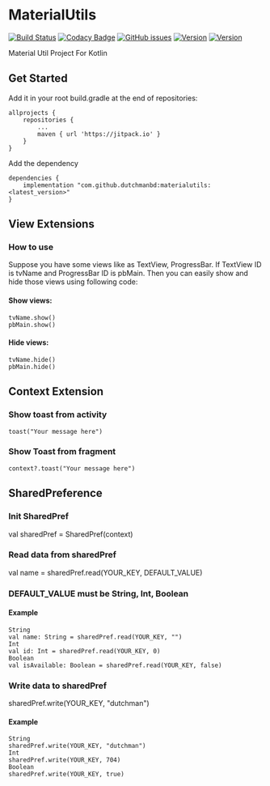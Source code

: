 # MaterialUtils
[![Build Status](https://travis-ci.org/dutchmanbd/materialutils.svg?branch=master)](https://travis-ci.org/dutchmanbd/materialutils)
[![Codacy Badge](https://api.codacy.com/project/badge/Grade/c8b09abd111b43878ac55929b28485cd)](https://www.codacy.com/manual/dutchmanbd/materialutils?utm_source=github.com&amp;utm_medium=referral&amp;utm_content=dutchmanbd/materialutils&amp;utm_campaign=Badge_Grade)
[![GitHub issues](https://img.shields.io/github/issues/dutchmanbd/materialutils)](https://github.com/dutchmanbd/materialutils/issues)
[![Version](https://jitpack.io/v/dutchmanbd/materialutils.svg?label=lastest)](https://jitpack.io/#dutchmanbd/materialutils)
[![Version](https://img.shields.io/github/v/release/dutchmanbd/materialutils)](https://img.shields.io/github/v/release/dutchmanbd/materialutils)


Material Util Project For Kotlin

## Get Started
Add it in your root build.gradle at the end of repositories:

```
allprojects {
	repositories {
		...
		maven { url 'https://jitpack.io' }	
	}
}
```
Add the dependency

```
dependencies {
	implementation "com.github.dutchmanbd:materialutils:<latest_version>"
}
```
## View Extensions

### How to use

Suppose you have some views like as TextView, ProgressBar. If TextView ID is tvName and ProgressBar ID is pbMain.
Then you can easily show and hide those views using following code:

#### Show views:
```
tvName.show()
pbMain.show()
```

#### Hide views:
```
tvName.hide()
pbMain.hide()
```
## Context Extension
### Show toast from activity
```
toast("Your message here")
```
### Show Toast from fragment

```
context?.toast("Your message here")
```
## SharedPreference

### Init SharedPref
val sharedPref = SharedPref(context)

### Read data from sharedPref

val name = sharedPref.read(YOUR_KEY, DEFAULT_VALUE) 

### DEFAULT_VALUE must be String, Int, Boolean

#### Example
```
String
val name: String = sharedPref.read(YOUR_KEY, "")
Int
val id: Int = sharedPref.read(YOUR_KEY, 0)
Boolean
val isAvailable: Boolean = sharedPref.read(YOUR_KEY, false)
```
### Write data to sharedPref

sharedPref.write(YOUR_KEY, "dutchman")

#### Example
```
String
sharedPref.write(YOUR_KEY, "dutchman")
Int
sharedPref.write(YOUR_KEY, 704)
Boolean
sharedPref.write(YOUR_KEY, true)
```
